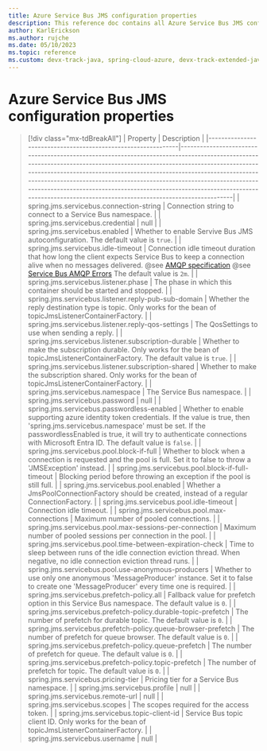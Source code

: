 ```yaml
---
title: Azure Service Bus JMS configuration properties
description: This reference doc contains all Azure Service Bus JMS configuration properties.
author: KarlErickson
ms.author: rujche
ms.date: 05/10/2023
ms.topic: reference
ms.custom: devx-track-java, spring-cloud-azure, devx-track-extended-java
---
```


# Azure Service Bus JMS configuration properties

> [!div class="mx-tdBreakAll"]
> | Property                                                     | Description                                                                                                                                                                                                                                                                                                                                                                                                                                                    |
> |--------------------------------------------------------------|----------------------------------------------------------------------------------------------------------------------------------------------------------------------------------------------------------------------------------------------------------------------------------------------------------------------------------------------------------------------------------------------------------------------------------------------------------------|
> | spring.jms.servicebus.connection-string                      | Connection string to connect to a Service Bus namespace.                                                                                                                                                                                                                                                                                                                                                                                                       |
> | spring.jms.servicebus.credential                             | null                                                                                                                                                                                                                                                                                                                                                                                                                                                           |
> | spring.jms.servicebus.enabled                                | Whether to enable Servive Bus JMS autoconfiguration. The default value is `true`.                                                                                                                                                                                                                                                                                                                                                                              |
> | spring.jms.servicebus.idle-timeout                           | Connection idle timeout duration that how long the client expects Service Bus to keep a connection alive when no messages delivered. @see <a href="http://docs.oasis-open.org/amqp/core/v1.0/os/amqp-core-transport-v1.0-os.html#doc-doc-idle-time-out">AMQP specification</a> @see <a href="/azure/service-bus-messaging/service-bus-amqp-troubleshoot#link-is-not-created">Service Bus AMQP Errors</a> The default value is `2m`. |
> | spring.jms.servicebus.listener.phase                         | The phase in which this container should be started and stopped.                                                                                                                                                                                                                                                                                                                                                                                               |
> | spring.jms.servicebus.listener.reply-pub-sub-domain          | Whether the reply destination type is topic. Only works for the bean of topicJmsListenerContainerFactory.                                                                                                                                                                                                                                                                                                                                                      |
> | spring.jms.servicebus.listener.reply-qos-settings            | The QosSettings to use when sending a reply.                                                                                                                                                                                                                                                                                                                                                                                                                   |
> | spring.jms.servicebus.listener.subscription-durable          | Whether to make the subscription durable. Only works for the bean of topicJmsListenerContainerFactory. The default value is `true`.                                                                                                                                                                                                                                                                                                                            |
> | spring.jms.servicebus.listener.subscription-shared           | Whether to make the subscription shared. Only works for the bean of topicJmsListenerContainerFactory.                                                                                                                                                                                                                                                                                                                                                          |
> | spring.jms.servicebus.namespace                              | The Service Bus namespace.                                                                                                                                                                                                                                                                                                                                                                                                                                     |
> | spring.jms.servicebus.password                               | null                                                                                                                                                                                                                                                                                                                                                                                                                                                           |
> | spring.jms.servicebus.passwordless-enabled                   | Whether to enable supporting azure identity token credentials. If the value is true, then 'spring.jms.servicebus.namespace' must be set. If the passwordlessEnabled is true, it will try to authenticate connections with Microsoft Entra ID. The default value is `false`.                                                                                                                                                                                              |
> | spring.jms.servicebus.pool.block-if-full                     | Whether to block when a connection is requested and the pool is full. Set it to false to throw a 'JMSException' instead.                                                                                                                                                                                                                                                                                                                                       |
> | spring.jms.servicebus.pool.block-if-full-timeout             | Blocking period before throwing an exception if the pool is still full.                                                                                                                                                                                                                                                                                                                                                                                        |
> | spring.jms.servicebus.pool.enabled                           | Whether a JmsPoolConnectionFactory should be created, instead of a regular ConnectionFactory.                                                                                                                                                                                                                                                                                                                                                                  |
> | spring.jms.servicebus.pool.idle-timeout                      | Connection idle timeout.                                                                                                                                                                                                                                                                                                                                                                                                                                       |
> | spring.jms.servicebus.pool.max-connections                   | Maximum number of pooled connections.                                                                                                                                                                                                                                                                                                                                                                                                                          |
> | spring.jms.servicebus.pool.max-sessions-per-connection       | Maximum number of pooled sessions per connection in the pool.                                                                                                                                                                                                                                                                                                                                                                                                  |
> | spring.jms.servicebus.pool.time-between-expiration-check     | Time to sleep between runs of the idle connection eviction thread. When negative, no idle connection eviction thread runs.                                                                                                                                                                                                                                                                                                                                     |
> | spring.jms.servicebus.pool.use-anonymous-producers           | Whether to use only one anonymous 'MessageProducer' instance. Set it to false to create one 'MessageProducer' every time one is required.                                                                                                                                                                                                                                                                                                                      |
> | spring.jms.servicebus.prefetch-policy.all                    | Fallback value for prefetch option in this Service Bus namespace. The default value is `0`.                                                                                                                                                                                                                                                                                                                                                                    |
> | spring.jms.servicebus.prefetch-policy.durable-topic-prefetch | The number of prefetch for durable topic. The default value is `0`.                                                                                                                                                                                                                                                                                                                                                                                            |
> | spring.jms.servicebus.prefetch-policy.queue-browser-prefetch | The number of prefetch for queue browser. The default value is `0`.                                                                                                                                                                                                                                                                                                                                                                                            |
> | spring.jms.servicebus.prefetch-policy.queue-prefetch         | The number of prefetch for queue. The default value is `0`.                                                                                                                                                                                                                                                                                                                                                                                                    |
> | spring.jms.servicebus.prefetch-policy.topic-prefetch         | The number of prefetch for topic. The default value is `0`.                                                                                                                                                                                                                                                                                                                                                                                                    |
> | spring.jms.servicebus.pricing-tier                           | Pricing tier for a Service Bus namespace.                                                                                                                                                                                                                                                                                                                                                                                                                      |
> | spring.jms.servicebus.profile                                | null                                                                                                                                                                                                                                                                                                                                                                                                                                                           |
> | spring.jms.servicebus.remote-url                             | null                                                                                                                                                                                                                                                                                                                                                                                                                                                           |
> | spring.jms.servicebus.scopes                                 | The scopes required for the access token.                                                                                                                                                                                                                                                                                                                                                                                                                      |
> | spring.jms.servicebus.topic-client-id                        | Service Bus topic client ID. Only works for the bean of topicJmsListenerContainerFactory.                                                                                                                                                                                                                                                                                                                                                                      |
> | spring.jms.servicebus.username                               | null                                                                                                                                                                                                                                                                                                                                                                                                                                                           |
